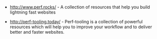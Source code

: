 
* http://www.perf.rocks/ - A  collection of resources that help you build lightning fast websites

* http://perf-tooling.today/ - Perf-tooling is a collection of powerful resources which will help you to improve your workflow and to deliver better and faster websites.